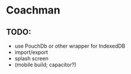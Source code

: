 # Coachman

## TODO:
- use PouchDb or other wrapper for IndexedDB
- import/export
- splash screen
- (mobile build; capacitor?)